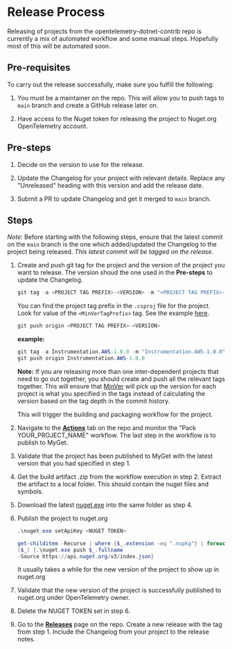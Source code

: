 
# Release Process

Releasing of projects from the opentelemetry-dotnet-contrib repo is
currently a mix of automated workflow and some manual steps. Hopefully
most of this will be automated soon.

## Pre-requisites

To carry out the release successfully, make sure you fulfill the following:

1. You must be a maintainer on the repo. This will allow you to push tags to
`main` branch and create a GitHub release later on.

2. Have access to the Nuget token for releasing the project to Nuget.org
OpenTelemetry account.

## Pre-steps

1. Decide on the version to use for the release.

2. Update the Changelog for your project with relevant details.
Replace any "Unreleased" heading with this version and add the release date.

3. Submit a PR to update Changelog and get it merged to `main` branch.

## Steps

*Note:* Before starting with the following steps, ensure that the latest commit
on the `main` branch is the one which added/updated the Changelog to
the project being released. *This latest commit will be tagged on the release.*

1. Create and push git tag for the project and the version of the project
you want to release. The version shoud the one used in the **Pre-steps** to
update the Changelog.

    ```powershell
    git tag -a <PROJECT TAG PREFIX>-<VERSION> -m "<PROJECT TAG PREFIX>-<VERSION>"
    ```

    You can find the project tag prefix in the `.csproj` file for the project.
    Look for value of the `<MinVerTagPrefix>` tag.
    See the example [here](https://github.com/open-telemetry/opentelemetry-dotnet-contrib/blob/22f2eb1026162510571241eae1eb6c2952146ace/src/OpenTelemetry.Contrib.Instrumentation.AWS/OpenTelemetry.Contrib.Instrumentation.AWS.csproj#L6).

    ```powershell
    git push origin <PROJECT TAG PREFIX>-<VERSION>
    ```

    **example:**

    ```powershell
    git tag -a Instrumentation.AWS-1.0.0 -m "Instrumentation.AWS-1.0.0"
    git push origin Instrumentation.AWS-1.0.0
    ```

    **Note:** If you are releasing more than one inter-dependent projects
    that need to go out together, you should create and push all the relevant
    tags together. This will ensure that [MinVer](https://github.com/adamralph/minver#how-it-works)
    will pick up the version for each project is what you specified in the
    tags instead of calculating the version based on the tag depth in the commit
    history.

    This will trigger the building and packaging workflow for the project.

2. Navigate to the [**Actions**](https://github.com/open-telemetry/opentelemetry-dotnet-contrib/actions)
tab on the repo and monitor the "Pack YOUR_PROJECT_NAME" workflow. The last
step in the workflow is to publish to MyGet.

3. Validate that the project has been published to MyGet with the latest
version that you had specified in step 1.

4. Get the build artifact .zip from the workflow execution in step 2.
Extract the artifact to a local folder. This should contain the nuget
files and symbols.

5. Download the latest [nuget.exe](https://www.nuget.org/downloads) into
the same folder as step 4.

6. Publish the project to nuget.org

    ```powershell
    .\nuget.exe setApiKey <NUGET TOKEN>
    ```

    ```powershell
    get-childitem -Recurse | where {$_.extension -eq ".nupkg"} | foreach
    ($_) {.\nuget.exe push $_.fullname
    -Source https://api.nuget.org/v3/index.json}
    ```

    It usually takes a while for the new version of the project to show up in nuget.org

7. Validate that the new version of the project is successfully published to
nuget.org under OpenTelemetry owner.

8. Delete the NUGET TOKEN set in step 6.

9. Go to the [**Releases**](https://github.com/open-telemetry/opentelemetry-dotnet-contrib/releases)
page on the repo. Create a new release with the tag from step 1. Include the
Changelog from your project to the release notes.
